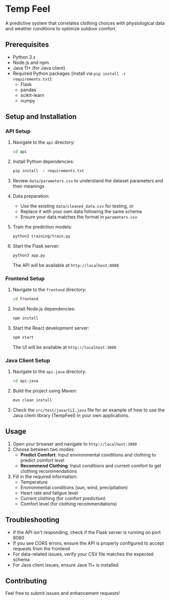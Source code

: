 # Temp Feel

A predictive system that correlates clothing choices with physiological data and weather conditions to optimize outdoor comfort.

## Prerequisites

- Python 3.x
- Node.js and npm
- Java 11+ (for Java client)
- Required Python packages (install via `pip install -r requirements.txt`):
  - Flask
  - pandas
  - scikit-learn
  - numpy

## Setup and Installation

### API Setup
1. Navigate to the `api` directory:
   ```bash
   cd api
   ```

2. Install Python dependencies:
   ```bash
   pip install -r requirements.txt
   ```

3. Review `data/parameters.csv` to understand the dataset parameters and their meanings

4. Data preparation:
   - Use the existing `data/cleaned_data.csv` for testing, or
   - Replace it with your own data following the same schema
   - Ensure your data matches the format in `parameters.csv`

5. Train the prediction models:
   ```bash
   python3 training/train.py
   ```

6. Start the Flask server:
   ```bash
   python3 app.py
   ```
   The API will be available at `http://localhost:8080`

### Frontend Setup
1. Navigate to the `frontend` directory:
   ```bash
   cd frontend
   ```

2. Install Node.js dependencies:
   ```bash
   npm install
   ```

3. Start the React development server:
   ```bash
   npm start
   ```
   The UI will be available at `http://localhost:3000`

### Java Client Setup
1. Navigate to the `api-java` directory:
   ```bash
   cd api-java
   ```

2. Build the project using Maven:
   ```bash
   mvn clean install
   ```

3. Check the `src/test/java/CLI.java` file for an example of how to use the Java client library (TempFeel) in your own applications.

## Usage

1. Open your browser and navigate to `http://localhost:3000`
2. Choose between two modes:
   - **Predict Comfort**: Input environmental conditions and clothing to predict comfort level
   - **Recommend Clothing**: Input conditions and current comfort to get clothing recommendations
3. Fill in the required information:
   - Temperature
   - Environmental conditions (sun, wind, precipitation)
   - Heart rate and fatigue level
   - Current clothing (for comfort prediction)
   - Comfort level (for clothing recommendations)

## Troubleshooting

- If the API isn't responding, check if the Flask server is running on port 8080
- If you see CORS errors, ensure the API is properly configured to accept requests from the frontend
- For data-related issues, verify your CSV file matches the expected schema
- For Java client issues, ensure Java 11+ is installed

## Contributing

Feel free to submit issues and enhancement requests!